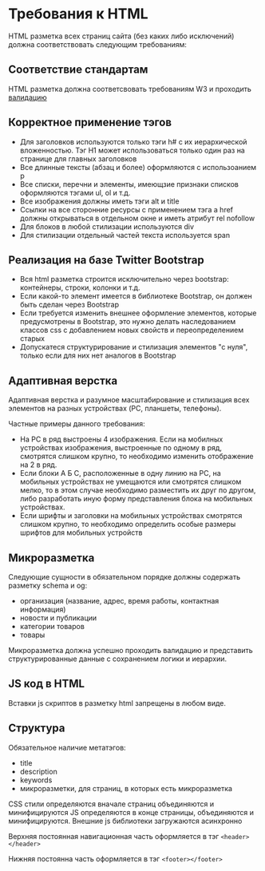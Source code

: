 # Требования к HTML

HTML разметка всех страниц сайта (без каких либо исключений) должна соответствовать следующим требованиям:

## Соответствие стандартам

HTML разметка должна соответсвовать требованиям W3 и проходить [валидацию](https://validator.w3.org)

## Корректное применение тэгов

- Для заголовков используются только тэги h# с их иерархической вложенностью. Тэг H1 может использоваться только один раз на странице для главных заголовков
- Все длинные тексты (абзац и более) оформляются с использоанием p
- Все списки, перечни и элементы, имеющзие признаки списков оформляются тэгами ul, ol и т.д.
- Все изображения должны иметь тэги alt и title 
- Ссылки на все сторонние ресурсы с применением тэга a href должны открываться в отдельном окне и иметь атрибут rel nofollow
- Для блоков в любой стилизации используются div
- Для стилизации отдельный частей текста используется span

## Реализация на базе Twitter Bootstrap

- Вся html разметка строится исключительно через bootstrap: контейнеры, строки, колонки и т.д.
- Если какой-то элемент имеется в библиотеке Bootstrap, он должен быть сделан через Bootstrap
- Если требуется изменить внешнее оформление элементов, которые предусмотрены в Bootstrap, это нужно делать наследованием классов css с добавлением новых свойств и переопределением старых
- Допускатеся структурирование и стилизация элементов "с нуля", только если для них нет аналогов в Bootstrap

## Адаптивная верстка

Адаптивная верстка и разумное масштабирование и стилизация всех элементов на разных устройствах (PC, планшеты, телефоны).

Частные примеры данного требования:

- На PC в ряд выстроены 4 изображения. Если на мобилных устройствах изображения, выстроенные по одному в ряд, смотрятся слишком крупно, то необходимо изменить отображение на 2 в ряд.
- Если блоки А Б С, расположенные в одну линию на PC, на мобильных устройствах не умещаются или смотрятся слишком мелко, то в этом случае необходимо разместить их друг по другом, либо разработать иную форму представления блока на мобильных устройствах.
- Если шрифты и заголовки на мобильных устройствах смотрятся слишком крупно, то необходимо определить особые размеры шрифтов для мобильных устройств

## Микроразметка

Следующие сущности в обязательном порядке должны содержать разметку schema и og:

- организация (название, адрес, время работы, контактная информация)
- новости и публикации
- категории товаров
- товары

Микроразметка должна успешно проходить валидацию и представить структурированные данные с сохранением логики и иерархии.   

## JS код в HTML

Вставки js скриптов в разметку html запрещены в любом виде.

## Структура

Обязательное наличие метатэгов:
- title
- description
- keywords
- микроразметки, для страниц, в которых есть микроразметка

CSS стили определяются вначале страниц объединяются и минифицируются
JS определяются в конце страницы, объединяются и минифицируются. Внешние js библиотеки загружаются асинхронно

Верхняя постоянная навигационная часть оформляется в тэг ```<header></header>```

Нижняя постоянна часть оформляется в тэг ```<footer></footer>```
